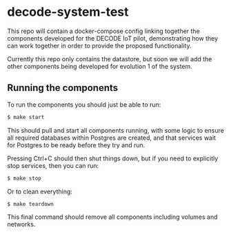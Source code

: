 # decode-system-test

This repo will contain a docker-compose config linking together the components
developed for the DECODE IoT pilot, demonstrating how they can work together in
order to provide the proposed functionality.

Currently this repo only contains the datastore, but soon we will add the other
components being developed for evolution 1 of the system.

## Running the components

To run the components you should just be able to run:

```bash
$ make start
```

This should pull and start all components running, with some logic to ensure
all required databases within Postgres are created, and that services wait for
Postgres to be ready before they try and run.

Pressing Ctrl+C should then shut things down, but if you need to explicitly
stop services, then you can run:

```bash
$ make stop
```

Or to clean everything:

```bash
$ make teardown
```

This final command should remove all components including volumes and networks.
